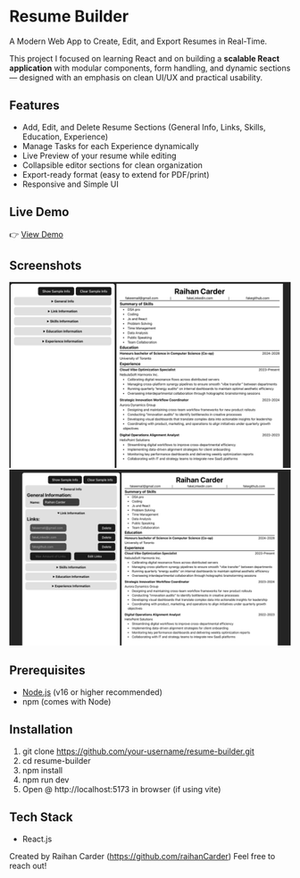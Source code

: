 # Resume Builder

A Modern Web App to Create, Edit, and Export Resumes in Real-Time.

This project I focused on learning React and on building a **scalable React application** with modular components, form handling, and dynamic sections — designed with an emphasis on clean UI/UX and practical usability.

## Features

- Add, Edit, and Delete Resume Sections (General Info, Links, Skills, Education, Experience)
- Manage Tasks for each Experience dynamically
- Live Preview of your resume while editing
- Collapsible editor sections for clean organization
- Export-ready format (easy to extend for PDF/print)
- Responsive and Simple UI

## Live Demo

👉 [View Demo](https://resumebuilder-sepia-pi.vercel.app/)

## Screenshots

![Initialized Screen](./public/screenshot1.png)
![Some Dropdowns Open](./public/screenshot2.png)

## Prerequisites

- [Node.js](https://nodejs.org/) (v16 or higher recommended)
- npm (comes with Node)

## Installation

1. git clone https://github.com/your-username/resume-builder.git
2. cd resume-builder
3. npm install
4. npm run dev
5. Open @ http://localhost:5173 in browser (if using vite)

## Tech Stack

- React.js

Created by Raihan Carder (https://github.com/raihanCarder)
Feel free to reach out!
